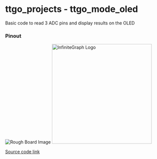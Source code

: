 # ttgo_projects - ttgo_mode_oled
Basic code to read 3 ADC pins and display results on the OLED 

### Pinout

![Rough Board Image](images/ttgo_oled_test.jpg?raw=true "TTGO board with rough layout")
<img src="./images/ttgo_oled_test.jpg" alt="InfiniteGraph Logo" width="320">

[Source code link](https://github.com/jones2126/ttgo_projects/blob/main/ttgo_mode_oled/src/main.cpp)